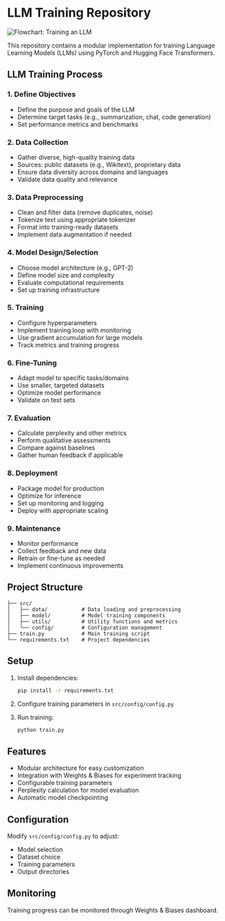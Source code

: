 # LLM Training Repository

![Flowchart: Training an LLM](https://raw.githubusercontent.com/elfalehed/llm-training/llm-flowchart.png)

This repository contains a modular implementation for training Language Learning Models (LLMs) using PyTorch and Hugging Face Transformers.

## LLM Training Process

### 1. Define Objectives
- Define the purpose and goals of the LLM
- Determine target tasks (e.g., summarization, chat, code generation)
- Set performance metrics and benchmarks

### 2. Data Collection
- Gather diverse, high-quality training data
- Sources: public datasets (e.g., Wikitext), proprietary data
- Ensure data diversity across domains and languages
- Validate data quality and relevance

### 3. Data Preprocessing
- Clean and filter data (remove duplicates, noise)
- Tokenize text using appropriate tokenizer
- Format into training-ready datasets
- Implement data augmentation if needed

### 4. Model Design/Selection
- Choose model architecture (e.g., GPT-2)
- Define model size and complexity
- Evaluate computational requirements
- Set up training infrastructure

### 5. Training
- Configure hyperparameters
- Implement training loop with monitoring
- Use gradient accumulation for large models
- Track metrics and training progress

### 6. Fine-Tuning
- Adapt model to specific tasks/domains
- Use smaller, targeted datasets
- Optimize model performance
- Validate on test sets

### 7. Evaluation
- Calculate perplexity and other metrics
- Perform qualitative assessments
- Compare against baselines
- Gather human feedback if applicable

### 8. Deployment
- Package model for production
- Optimize for inference
- Set up monitoring and logging
- Deploy with appropriate scaling

### 9. Maintenance
- Monitor performance
- Collect feedback and new data
- Retrain or fine-tune as needed
- Implement continuous improvements

## Project Structure

```
├── src/
│   ├── data/           # Data loading and preprocessing
│   ├── model/          # Model training components
│   ├── utils/          # Utility functions and metrics
│   └── config/         # Configuration management
├── train.py            # Main training script
└── requirements.txt    # Project dependencies
```

## Setup

1. Install dependencies:
   ```bash
   pip install -r requirements.txt
   ```

2. Configure training parameters in `src/config/config.py`

3. Run training:
   ```bash
   python train.py
   ```

## Features

- Modular architecture for easy customization
- Integration with Weights & Biases for experiment tracking
- Configurable training parameters
- Perplexity calculation for model evaluation
- Automatic model checkpointing

## Configuration

Modify `src/config/config.py` to adjust:
- Model selection
- Dataset choice
- Training parameters
- Output directories

## Monitoring

Training progress can be monitored through Weights & Biases dashboard.
